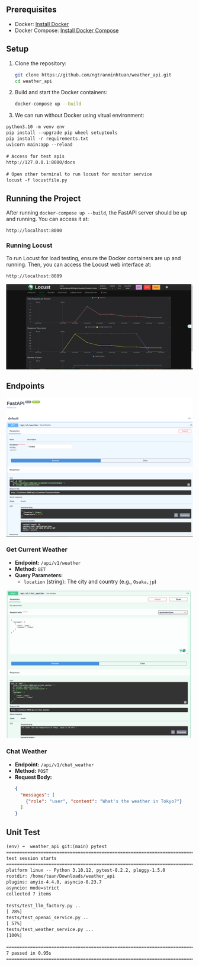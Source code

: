 
## Prerequisites

- Docker: [Install Docker](https://docs.docker.com/get-docker/)
- Docker Compose: [Install Docker Compose](https://docs.docker.com/compose/install/)

## Setup

1. Clone the repository:

    ```bash
    git clone https://github.com/ngtranminhtuan/weather_api.git
    cd weather_api
    ```

2. Build and start the Docker containers:

    ```bash
    docker-compose up --build
    ```

3. We can run without Docker using vitual environment:
```
python3.10 -m venv env
pip install --upgrade pip wheel setuptools
pip install -r requirements.txt
uvicorn main:app --reload

# Access for test apis
http://127.0.0.1:8000/docs

# Open other terminal to run locust for monitor service
locust -f locustfile.py
```

## Running the Project

After running `docker-compose up --build`, the FastAPI server should be up and running. You can access it at:

```
http://localhost:8000
```


### Running Locust

To run Locust for load testing, ensure the Docker containers are up and running. Then, you can access the Locust web interface at:

```
http://localhost:8089
```
![image alt text](<images/locust.png>)

## Endpoints

![image alt text](<images/read_weather.png>)
### Get Current Weather

- **Endpoint:** `/api/v1/weather`
- **Method:** `GET`
- **Query Parameters:**
  - `location` (string): The city and country (e.g., `Osaka,jp`)

![image alt text](<images/chat_weather.png>)
### Chat Weather

- **Endpoint:** `/api/v1/chat_weather`
- **Method:** `POST`
- **Request Body:**
  ```json
  {
    "messages": [
      {"role": "user", "content": "What's the weather in Tokyo?"}
    ]
  }


## Unit Test

```
(env) ➜  weather_api git:(main) pytest                       
===================================================================================== test session starts ======================================================================================
platform linux -- Python 3.10.12, pytest-8.2.2, pluggy-1.5.0
rootdir: /home/tuan/Downloads/weather_api
plugins: anyio-4.4.0, asyncio-0.23.7
asyncio: mode=strict
collected 7 items                                                                                                                                                                              

tests/test_llm_factory.py ..                                                                                                                                                             [ 28%]
tests/test_openai_service.py ..                                                                                                                                                          [ 57%]
tests/test_weather_service.py ...                                                                                                                                                        [100%]

====================================================================================== 7 passed in 0.95s =======================================================================================
```

